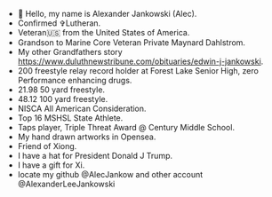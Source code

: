 - 👋 Hello, my name is Alexander Jankowski (Alec).
- Confirmed ✞Lutheran.
- Veteran🇺🇸 from the United States of America.
- Grandson to Marine Core Veteran Private Maynard Dahlstrom.
- My other Grandfathers story https://www.duluthnewstribune.com/obituaries/edwin-j-jankowski.
- 200 freestyle relay record holder at Forest Lake Senior High, zero Performance enhancing drugs.
- 21.98 50 yard freestyle.
- 48.12 100 yard freestyle.
- NISCA All American Consideration.
- Top 16 MSHSL State Athlete.
- Taps player, Triple Threat Award @ Century Middle School.
- My hand drawn artworks in Opensea.
- Friend of Xiong.
- I have a hat for President Donald J Trump.
- I have a gift for Xi.
- locate my github @AlecJankow and other account @AlexanderLeeJankowski

<!---
AlecJankow/AlecJankow is a ✨ special ✨ repository because its `README.md` (this file) appears on your GitHub profile.
You can click the Preview link to take a look at your changes.
--->
